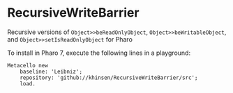 # RecursiveWriteBarrier
Recursive versions of `Object>>beReadOnlyObject`, `Object>>beWritableObject`, and `Object>>setIsReadOnlyObject` for Pharo

To install in Pharo 7, execute the following lines in a playground:
```
Metacello new
    baseline: 'Leibniz';
    repository: 'github://khinsen/RecursiveWriteBarrier/src';
    load.
```
